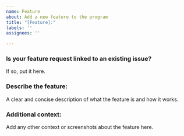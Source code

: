 ```yaml
---
name: Feature
about: Add a new feature to the program
title: "[Feature]:"
labels: ''
assignees: ''

---
```


### Is your feature request linked to an existing issue?
If so, put it here.

### Describe the feature:
A clear and concise description of what the feature is and how it works.

### Additional context:
Add any other context or screenshots about the feature here.
